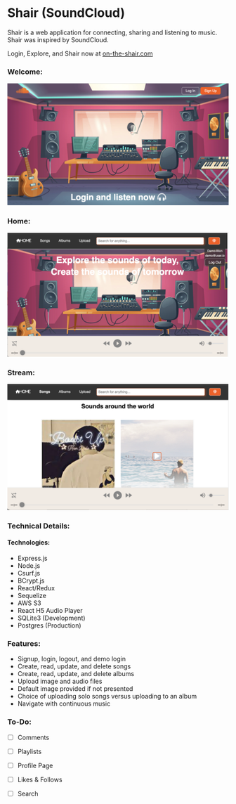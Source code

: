 # Shair (SoundCloud)

Shair is a web application for connecting, sharing and listening to music. Shair was inspired by SoundCloud.

Login, Explore, and Shair now at [on-the-shair.com](https://on-the-shair.herokuapp.com/)

### Welcome:
<img width="718" alt="welcome" src="https://github.com/janjovellanos/SoundCloud/blob/main/docs/images/welcome.png">

### Home:
<img width="718" alt="home" src="https://github.com/janjovellanos/SoundCloud/blob/main/docs/images/home.png">

### Stream:
<img width="718" alt="stream" src="https://github.com/janjovellanos/SoundCloud/blob/main/docs/images/stream.png">

### Technical Details:
#### Technologies:
* Express.js
* Node.js
* Csurf.js
* BCrypt.js
* React/Redux
* Sequelize
* AWS S3
* React H5 Audio Player
* SQLite3 (Development)
* Postgres (Production)

### Features:
* Signup, login, logout, and demo login
* Create, read, update, and delete songs
* Create, read, update, and delete albums
* Upload image and audio files
* Default image provided if not presented
* Choice of uploading solo songs versus uploading to an album
* Navigate with continuous music

### To-Do:
* [ ] Comments
* [ ] Playlists
* [ ] Profile Page
* [ ] Likes & Follows
* [ ] Search

